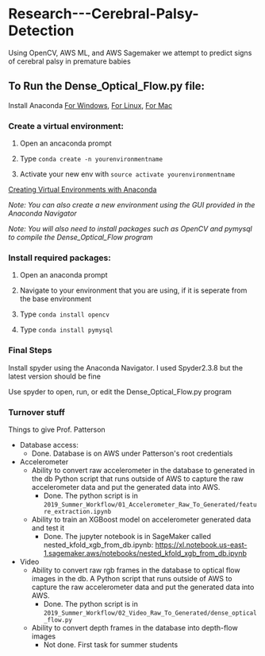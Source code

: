 # Research---Cerebral-Palsy-Detection
Using OpenCV, AWS ML, and AWS Sagemaker we attempt to predict signs of cerebral palsy in premature babies


## To Run the Dense_Optical_Flow.py file:

Install Anaconda [For Windows](https://docs.anaconda.com/anaconda/install/windows/),
                 [For Linux](https://docs.anaconda.com/anaconda/install/linux/),
                 [For Mac](https://docs.anaconda.com/anaconda/install/mac-os/)

### Create a virtual environment:

1. Open an ancaconda prompt
		
2. Type `conda create -n yourenvironmentname`
		
3. Activate your new env with `source activate yourenvironmentname`

[Creating Virtual Environments with Anaconda](https://uoa-eresearch.github.io/eresearch-cookbook/recipe/2014/11/20/conda/)

*Note: You can also create a new environment using the GUI provided in the Anaconda Navigator*

*Note: You will also need to install packages such as OpenCV and pymysql to compile the Dense_Optical_Flow program*

### Install required packages:
1. Open an anaconda prompt

2. Navigate to your environment that you are using, if it is seperate from the base environment

3. Type `conda install opencv`

4. Type `conda install pymysql`


### Final Steps

Install spyder using the Anaconda Navigator. I used Spyder2.3.8 but the latest version should be fine

Use spyder to open, run, or edit the Dense_Optical_Flow.py program

### Turnover stuff

Things to give Prof. Patterson

* Database access:
	* Done. Database is on AWS under Patterson's root credentials
* Accelerometer
	* Ability to convert raw accelerometer in the database to generated in the db Python script that runs outside of AWS to capture the raw accelerometer data and put the generated data into AWS.
		* Done. The python script is in `2019_Summer_Workflow/01_Accelerometer_Raw_To_Generated/feature_extraction.ipynb`
	* Ability to train an XGBoost model on accelerometer generated data and test it 
		* Done.  The jupyter notebook is in SageMaker called nested_kfold_xgb_from_db.ipynb: https://xl.notebook.us-east-1.sagemaker.aws/notebooks/nested_kfold_xgb_from_db.ipynb
* Video	
	* Ability to convert raw rgb frames in the database to optical flow images in the db.  A Python script that runs outside of AWS to capture the raw accelerometer data and put the generated data into AWS.
		* Done. The python script is in `2019_Summer_Workflow/02_Video_Raw_To_Generated/dense_optical_flow.py`
	* Ability to convert depth frames in the database into depth-flow images
		* Not done.  First task for summer students


		
